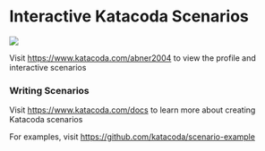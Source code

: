 # Interactive Katacoda Scenarios

[![](http://shields.katacoda.com/katacoda/abner2004/count.svg)](https://www.katacoda.com/abner2004 "Get your profile on Katacoda.com")

Visit https://www.katacoda.com/abner2004 to view the profile and interactive scenarios

### Writing Scenarios
Visit https://www.katacoda.com/docs to learn more about creating Katacoda scenarios

For examples, visit https://github.com/katacoda/scenario-example
